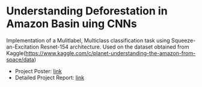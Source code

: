 # Understanding Deforestation in Amazon Basin uing CNNs
Implementation of a Mulitlabel, Multiclass classification task using Squeeze-an-Excitation Resnet-154 architecture. Used on the dataset obtained from Kaggle(https://www.kaggle.com/c/planet-understanding-the-amazon-from-space/data)

* Project Poster: [link](https://github.com/aayushARM/planet-cv/blob/master/Poster.pdf)
* Detailed Project Report: [link](https://github.com/aayushARM/planet-cv/blob/master/CVReport_Aayush.pdf)

